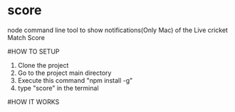 # score
node command line tool to show notifications(Only Mac) of the Live cricket Match Score

#HOW TO SETUP
1. Clone the project
2. Go to the project main directory
3. Execute this command "npm install -g"
4. type "score" in the terminal

#HOW IT WORKS